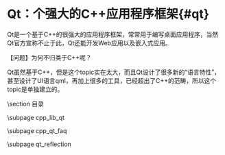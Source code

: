 Qt：个强大的C++应用程序框架{#qt}
============================

Qt是一个基于C++的很强大的应用程序框架，常常用于编写桌面应用程序，当然Qt官方宣称不止于此，Qt还能开发Web应用以及嵌入式应用。

【问题】为何不归类于C++呢？

Qt虽然基于C++，但是这个topic实在太大，而且Qt设计了很多新的“语言特性”，甚至设计了UI语言qml，再加上很多的工具，已经超出了C++的范畴，所以这个topic是单独建立的。


\section 目录

\subpage cpp_lib_qt

\subpage cpp_qt_faq

\subpage qt_reflection
